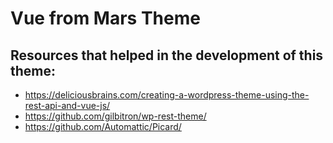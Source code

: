 # Vue from Mars Theme

## Resources that helped in the development of this theme:

- https://deliciousbrains.com/creating-a-wordpress-theme-using-the-rest-api-and-vue-js/
- https://github.com/gilbitron/wp-rest-theme/
- https://github.com/Automattic/Picard/
